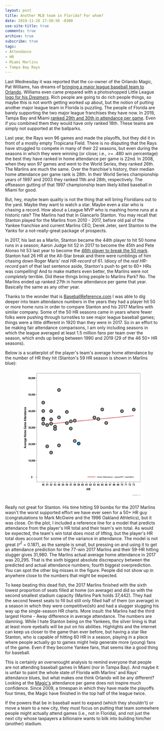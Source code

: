 ```yaml
---
layout: post
title: Another MLB team in Florida? For whom?
date: 2019-11-26 17:50:50 -0300 
use-site-title: true
comments: true
archive: true
subscribe: true
tags:
- Attendance
- HR
- Miami Marlins
- Tampa Bay Rays
---
```


Last Wednesday it was reported that the co-owner of the Orlando Magic, Pat Williams, has dreams of <a href = "https://theathletic.com/1396017/2019/11/20/baseball-in-orlando/" target = "_blank">bringing a major league baseball team to Orlando</a>. Williams even came prepared with a photoshopped Little League <a href = "https://twitter.com/obvious_shirts/status/1197325888825761796" target = "_blank">logo for his *Dreamers*</a>. Rich people are going to do rich people things, so maybe this is not worth getting worked up about, but the notion of putting another major league team in Florida is puzzling. The people of Florida are barely supporting the two major league franchises they have now. In 2019, Tampa Bay and Miami <a href = "https://www.baseball-reference.com/leagues/MLB/2019-misc.shtml#teams_miscellaneous::2" target = "_blank">ranked 29th and 30th in attendance per game</a>. Even if you combined them they would have only ranked 18th. These teams are simply not supported at the ballparks. 

Last year, the Rays won 96 games and made the playoffs, but they did it in front of a mostly empty Tropicana Field. There is no disputing that the Rays have struggled to compete in many of their 22 seasons, but even during the seasons in which they were winning (or close; i.e., >= .480 win percentage) the best they have ranked in home attendance per game is 22nd. In 2008, when they won 97 games and went to the World Series, they ranked 26th. The Marlins are much the same. Over the franchise's history, their median home attendance per game rank is 28th. In their World Series championship years of 1997 and 2003 they ranked 11th and 28th, respectively. The offseason gutting of that 1997 championship team likely killed baseball in Miami for good.

But, hey, maybe team quality is not the thing that will bring Floridians out to the yard. Maybe they want to watch a star. Maybe even a star who is chasing a record. How about a League MVP who is mashing home runs at a historic rate? The Marlins had that in Giancarlo Stanton. You may recall that Stanton played for the Marlins from 2010 - 2017, before old pal of the Yankee franchise and current Marlins CEO, Derek Jeter, sent Stanton to the Yanks for a not-really-great package of prospects. 

In 2017, his last as a Marlin, Stanton became the 44th player to hit 50 home runs in a season; Aaron Judge hit 52 in 2017 to become the 45th and Pete Alonso hit 53 last year to become the <a href = "https://www.baseball-reference.com/tiny/ns0cB" target = "_blank">46th player to break the 50 mark</a>. Stanton had 26 HR at the All-Star break and there were rumblings of him chasing down Roger Maris' *real HR-record* of 61. Idiocy of the *real HR-record* part of that last sentence aside, Stanton's push to get to 60+ HRs was compelling! And to make matters even better, the Marlins were not *completely* terrible. Did these things bring people to Marlins Park? No. The Marlins ended up ranked 27th in home attendance per game that year. Basically the same as any other year.

Thanks to the wonder that is <a href = "https://www.baseball-reference.com/" target = "_blank">BaseballReference.com</a> I was able to dig deeper into team attendance numbers in the years they had a player hit 50 or more home runs in order to compare Stanton and his 2017 Marlins with similar company. Some of the 50 HR seasons came in years where fewer folks were pushing through turnstiles to see major league baseball games; things were a little different in 1920 than they were in 2017. So in an effort to be making fair attendance comparisons, I am only including seasons in which the league averaged at least 1.5 million fans per team over the season, which ends up being between 1990 and 2019 (29 of the 46 50+ HR seasons). 

Below is a scatterplot of the player's team's average home attendance by the number of HR they hit (Stanton's 59 HR season is shown in Marlins blue):

<center><img src="/img/posts/20191126/fig1_HRxAttendance.png" width="80%"></center>

Really not great for Stanton. His time hitting 59 bombs for the 2017 Marlins wasn't the worst supported effort we have ever seen for a 50+ HR guy (congratulations to Mark McGwire and the 1996 Oakland Athletics), but it was close. On the plot, I included a reference line for a model that predicts attendance from the player's HR total and their team's win total. As would be expected, the team's win total does most of lifting, but the player's HR total does account for some of the variance in attendance. The model is not great (*r<sup>2</sup>* = 0.187), as the sample is small, but pressing on and using it to get an attendance prediction for the 77-win 2017 Marlins and their 59-HR hitting slugger gives 31,980. The Marlins actual average home attendance in 2017 was 20,295. That is the sixth biggest absolute discrepancy between the predicted and actual attendance numbers; fourth biggest overprediction. You can spot the other big misses in the figure. People did not show up in anywhere close to the numbers that might be expected.  

To keep beating this dead fish, the 2017 Marlins finished with the sixth lowest proportion of seats filled at home (on average) and did so with the second smallest stadium capacity (Marlins Park holds 37,442). They had the second fewest seats to fill but still only filled half of them (on average) in a season in which they were competitive(ish) and had a slugger slugging his way up the single-season HR charts. More insult: the Marlins had the third largest Home - Away difference in average attendance. The numbers are damning. While I hate Stanton being on the Yankees, the silver lining is that at least more eyeballs will be put on his abilities. Highlights and the internet can keep us closer to the game than ever before, but having a star like Stanton, who is capable of hitting 60 HR in a season, playing in a place where people actually go to games might help generate more (young) fans of the game. Even if they become Yankee fans, that seems like a good thing for baseball.

This is certainly an overwrought analysis to remind everyone that people are not attending baseball games in Miami (nor in Tampa Bay). And maybe it is unfair to paint the whole state of Florida with Marlins' and Rays' attendance blues, but what makes one think Orlando will be any different? Looking at the <a href = "https://www.basketball-reference.com/teams/ORL/" target = "_blank">Magic's</a> attendance per game does not inspire much confidence. Since 2009, a timespan in which they have made the playoffs four times, the Magic have finished in the top half of the league twice.

If the powers that be in baseball want to expand (which they shouldn't) or move a team to a new city, they must focus on putting that team somewhere people might actually attend games (i.e., not in Florida), and not just the next city whose taxpayers a billionaire wants to bilk into building him/her (another) stadium.